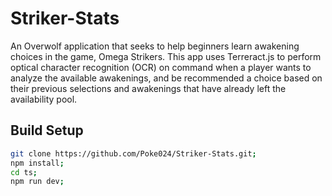 # Striker-Stats

An Overwolf application that seeks to help beginners learn awakening choices in the game, Omega Strikers. This app uses Terreract.js to perform optical character recognition (OCR) on command when a player wants to analyze the available awakenings, and be recommended a choice based on their previous selections and awakenings that have already left the availability pool.

## Build Setup
```bash
git clone https://github.com/Poke024/Striker-Stats.git;
npm install;
cd ts;
npm run dev;
````
